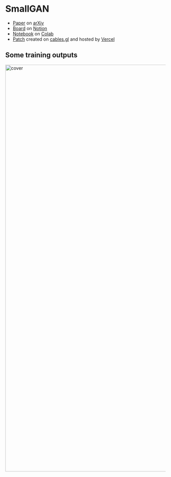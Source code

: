 # SmallGAN
- [Paper](https://arxiv.org/abs/1910.13540v1) on [arXiv](https://arxiv.org) 
- [Board](https://www.notion.so/fl19/a989dc137e744bcda42c7141d923faf6) on [Notion](https://www.notion.so/Notion-Official-83715d7703ee4b8699b5e659a4712dd8)
- [Notebook](https://colab.research.google.com/drive/10SNoBHIwoAVLpPXx2VEUXPWEFCk0t-BX) on [Colab](https://colab.research.google.com)
- [Patch](https://sg19.rodchenkoartschool.vercel.app) created on [cables.gl](https://cables.gl) and hosted by [Vercel](https://vercel.com)

## Some training outputs
<img width="1280" alt="cover" src="https://user-images.githubusercontent.com/33127382/124046182-06061980-da1a-11eb-8786-a71f97dd5188.png">
